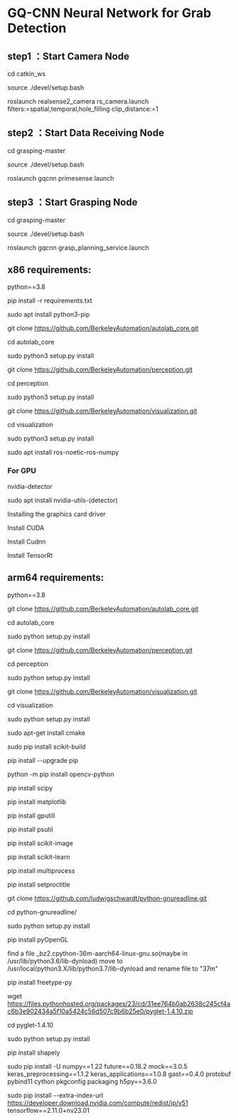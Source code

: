 
# GQ-CNN Neural Network for Grab Detection

## step1 ：Start Camera Node

cd catkin_ws

source ./devel/setup.bash

roslaunch realsense2_camera rs_camera.launch filters:=spatial,temporal,hole_filling clip_distance:=1

## step2 ：Start Data Receiving Node

cd grasping-master

source ./devel/setup.bash

roslaunch gqcnn primesense.launch

## step3 ：Start Grasping Node

cd grasping-master

source ./devel/setup.bash

roslaunch gqcnn grasp_planning_service.launch

## x86 requirements:

python==3.8

pip install -r requirements.txt

sudo apt install python3-pip

git clone https://github.com/BerkeleyAutomation/autolab_core.git

cd autolab_core

sudo python3 setup.py install

git clone https://github.com/BerkeleyAutomation/perception.git

cd perception

sudo python3 setup.py install

git clone https://github.com/BerkeleyAutomation/visualization.git

cd visualization

sudo python3 setup.py install

sudo apt install ros-noetic-ros-numpy

### For GPU

nvidia-detector 

sudo apt install nvidia-utils-(detector)

Installing the graphics card driver

Install CUDA

Install Cudnn

Install TensorRt

## arm64 requirements:

python==3.8

git clone https://github.com/BerkeleyAutomation/autolab_core.git

cd autolab_core

sudo python setup.py install

git clone https://github.com/BerkeleyAutomation/perception.git

cd perception

sudo python setup.py install

git clone https://github.com/BerkeleyAutomation/visualization.git

cd visualization

sudo python setup.py install

sudo apt-get install cmake

sudo pip install scikit-build

pip install --upgrade pip

python -m pip install opencv-python

pip install scipy

pip install matplotlib

pip install gputill

pip install psutil

pip install scikit-image

pip install scikit-learn

pip install multiprocess

pip install setproctitle

git clone https://github.com/ludwigschwardt/python-gnureadline.git

cd python-gnureadline/

sudo python setup.py install

pip install pyOpenGL

find a file _bz2.cpython-36m-aarch64-linux-gnu.so(maybe in /usr/lib/python3.6/lib-dynload) move to /usr/local/python3.X/lib/python3.7/lib-dynload and rename file to "37m"

pip install freetype-py

wget https://files.pythonhosted.org/packages/23/cd/31ee764b0ab2638c245cf4ac6b3e902434a5f10a5424c56d507c9b6b25e0/pyglet-1.4.10.zip

cd pyglet-1.4.10

sudo python setup.py install

pip install shapely

sudo pip install -U numpy==1.22 future==0.18.2 mock==3.0.5 keras_preprocessing==1.1.2 keras_applications==1.0.8 gast==0.4.0 protobuf pybind11 cython pkgconfig packaging h5py==3.6.0

sudo pip install --extra-index-url https://developer.download.nvidia.com/compute/redist/jp/v51 tensorflow==2.11.0+nv23.01


